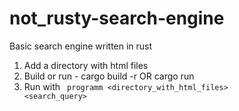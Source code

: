 # not_rusty-search-engine
Basic search engine written in rust

1) Add a directory with html files
2) Build or run  - cargo build -r OR cargo run
3) Run with <code> programm <directory_with_html_files> <search_query>
